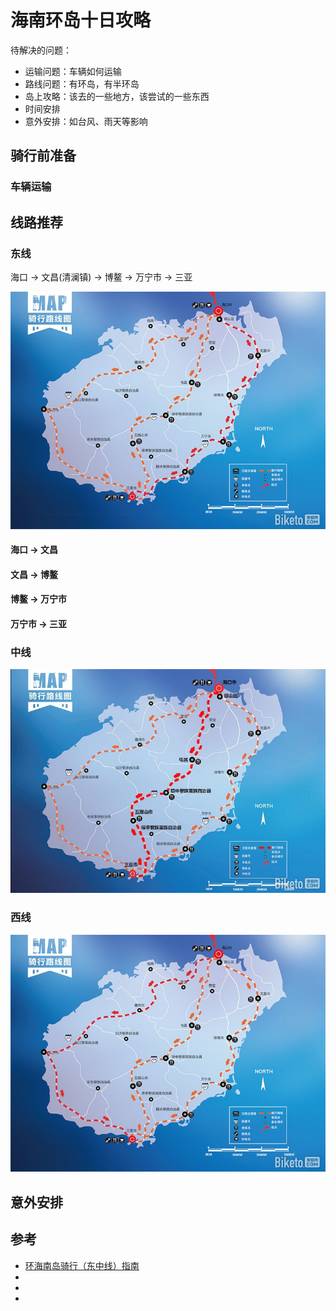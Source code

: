 # 海南环岛十日攻略

待解决的问题：

- 运输问题：车辆如何运输
- 路线问题：有环岛，有半环岛
- 岛上攻略：该去的一些地方，该尝试的一些东西
- 时间安排
- 意外安排：如台风、雨天等影响

## 骑行前准备

### 车辆运输

## 线路推荐

### 东线

海口 -> 文昌(清澜镇) -> 博鳌 -> 万宁市 -> 三亚

![east](./images/东线地图.jpg)

#### 海口 -> 文昌

#### 文昌 -> 博鳌

#### 博鳌 -> 万宁市

#### 万宁市 -> 三亚

### 中线

![middle](./images/中线地图.jpg)

### 西线

![west](./images/西线地图.jpg)

## 意外安排

## 参考

- [环海南岛骑行（东中线）指南](http://www.youxiake.com/gonglue/view?id=3532)
- []()
- []()
- []()
